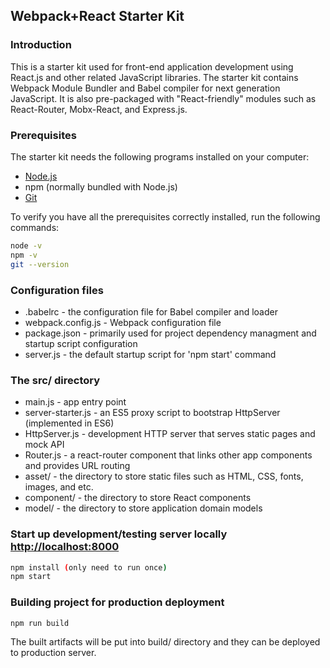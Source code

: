Webpack+React Starter Kit
-------------------------

### Introduction

This is a starter kit used for front-end application development using React.js and other related JavaScript libraries. The starter kit contains Webpack Module Bundler and Babel compiler for next generation JavaScript. It is also pre-packaged with "React-friendly" modules such as React-Router, Mobx-React, and Express.js. 


### Prerequisites

The starter kit needs the following programs installed on your computer:

* [Node.js](https://nodejs.org/en/download/)
* npm (normally bundled with Node.js)
* [Git](https://git-scm.com/downloads)

To verify you have all the prerequisites correctly installed, run the following commands:
```bash
node -v
npm -v
git --version
```


### Configuration files

* .babelrc - the configuration file for Babel compiler and loader
* webpack.config.js - Webpack configuration file
* package.json - primarily used for project dependency managment and startup script configuration
* server.js - the default startup script for 'npm start' command


### The src/ directory

* main.js - app entry point
* server-starter.js - an ES5 proxy script to bootstrap HttpServer (implemented in ES6)
* HttpServer.js - development HTTP server that serves static pages and mock API
* Router.js - a react-router component that links other app components and provides URL routing
* asset/ - the directory to store static files such as HTML, CSS, fonts, images, and etc.
* component/ - the directory to store React components
* model/ - the directory to store application domain models


### Start up development/testing server locally [http://localhost:8000](http://localhost:8000)

```bash
npm install (only need to run once)
npm start
```

### Building project for production deployment

```bash
npm run build
```
The built artifacts will be put into build/ directory and they can be deployed to production server.
